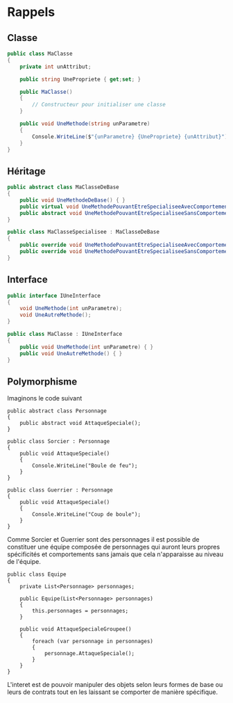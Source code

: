 # Rappels

## Classe

```C#
public class MaClasse
{
    private int unAttribut;

    public string UnePropriete { get;set; }

    public MaClasse()
    {
        // Constructeur pour initialiser une classe
    }

    public void UneMethode(string unParametre)
    {
        Console.WriteLine($"{unParametre} {UnePropriete} {unAttribut}")
    }
}
```

## Héritage

```C#
public abstract class MaClasseDeBase
{
    public void UneMethodeDeBase() { }
    public virtual void UneMethodePouvantEtreSpecialiseeAvecComportementDeBase() { } 
    public abstract void UneMethodePouvantEtreSpecialiseeSansComportementDeBase();
}

public class MaClasseSpecialisee : MaClasseDeBase
{
    public override void UneMethodePouvantEtreSpecialiseeAvecComportementDeBase() { }
    public override void UneMethodePouvantEtreSpecialiseeSansComportementDeBase();
}
```

## Interface

```C#
public interface IUneInterface
{
    void UneMethode(int unParametre);
    void UneAutreMethode();
}

public class MaClasse : IUneInterface
{
    public void UneMethode(int unParametre) { }
    public void UneAutreMethode() { }
}
```

## Polymorphisme

Imaginons le code suivant

```
public abstract class Personnage
{
	public abstract void AttaqueSpeciale();
}

public class Sorcier : Personnage
{
	public void AttaqueSpeciale() 
	{ 
		Console.WriteLine("Boule de feu");
	}
}

public class Guerrier : Personnage
{
	public void AttaqueSpeciale() 
	{ 
		Console.WriteLine("Coup de boule");
	}
}
```

Comme Sorcier et Guerrier sont des personnages il est possible de constituer une équipe composée de personnages qui auront leurs propres spécificités et comportements sans jamais que cela n'apparaisse au niveau de l'équipe.

```
public class Equipe
{
	private List<Personnage> personnages;

	public Equipe(List<Personnage> personnages)
	{
		this.personnages = personnages;
	}

	public void AttaqueSpecialeGroupee()
	{
		foreach (var personnage in personnages)
		{
			personnage.AttaqueSpeciale();
		}
	}
}
```

L'interet est de pouvoir manipuler des objets selon leurs formes de base ou leurs de contrats tout en les laissant se comporter de manière spécifique.



